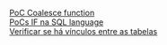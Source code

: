 [PoC Coalesce function]()</br>
[PoCs IF na SQL language]()</br>
[Verificar se há vínculos entre as tabelas]()</br>
	
